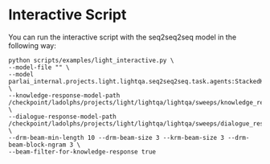 # Interactive Script
You can run the interactive script with the seq2seq2seq model in the following way:

```
python scripts/examples/light_interactive.py \
--model-file "" \
--model parlai_internal.projects.light.lightqa.seq2seq2seq.task.agents:StackedKnowledgeDialogueAgent \
--knowledge-response-model-path /checkpoint/ladolphs/projects/light/lightqa/lightqa/sweeps/knowledge_response_sweep_8_Thu_Sep_16_0953/375/model \
--dialogue-response-model-path /checkpoint/ladolphs/projects/light/lightqa/lightqa/sweeps/dialogue_response_sweep_10_Thu_Sep_16_1306/1d8/model \
--drm-beam-min-length 10 --drm-beam-size 3 --krm-beam-size 3 --drm-beam-block-ngram 3 \
--beam-filter-for-knowledge-response true
```